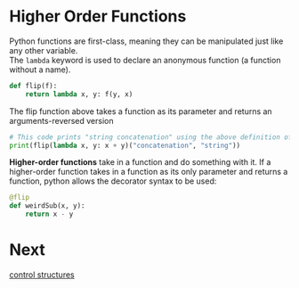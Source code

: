 # Higher Order Functions
Python functions are first-class, meaning they can be manipulated just like any other variable.\
The `lambda` keyword is used to declare an anonymous function (a function without a name).
```py
def flip(f):
    return lambda x, y: f(y, x)
```
The flip function above takes a function as its parameter and returns an arguments-reversed version
```py
# This code prints "string concatenation" using the above definition of `flip`
print(flip(lambda x, y: x + y)("concatenation", "string"))
```
**Higher-order functions** take in a function and do something with it.
If a higher-order function takes in a function as its only parameter and returns a function, python allows the decorator syntax to be used:
```py
@flip
def weirdSub(x, y):
    return x - y
```

# Next
[control structures](5_controlstructures.md)
